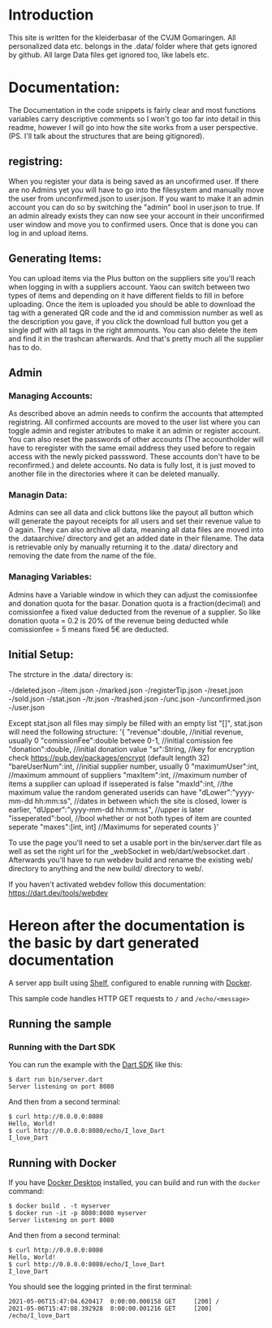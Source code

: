 # Introduction

This site is written for the kleiderbasar of the CVJM Gomaringen. All personalized data etc. belongs in the .data/ folder where that gets ignored by github. All large Data files get ignored too, like labels etc.

# Documentation:

The Documentation in the code snippets is fairly clear and most functions variables carry descriptive comments so I won't go too far into detail in this readme, however I will go into how the site works from a user perspective. (PS. I'll talk about the structures that are being gitignored).

## registring:

When you register your data is being saved as an uncofirmed user. If there are no Admins yet you will have to go into the filesystem and manually move the user from unconfirmed.json to user.json. If you want to make it an admin account you can do so by switching the "admin" bool in user.json to true. 
If an admin already exists they can now see your account in their unconfirmed user window and move you to confirmed users. Once that is done you can log in and upload items.

## Generating Items:

You can upload items via the Plus button on the suppliers site you'll reach when logging in with a suppliers account. Yaou can switch between two types of items and depending on it have different fields to fill in before uploading. Once the item is uploaded you should be able to download the tag with a generated QR code and the id and commission number as well as the description you gave, if you click the download full button you get a single pdf with all tags in the right ammounts. You can also delete the item and find it in the trashcan afterwards. 
And that's pretty much all the supplier has to do.

## Admin
### Managing Accounts:

As described above an admin needs to confirm the accounts that attempted registring. All confirmed accounts are moved to the user list where you can toggle admin and register atributes to make it an admin or register account. You can also reset the passwords of other accounts (The accountholder will have to reregister with the same email address they used before to regain access with the newly picked passsword. These accounts don't have to be reconfirmed.) and delete accounts. No data is fully lost, it is just moved to another file in the directories where it can be deleted manually. 

### Managin Data:

Admins can see all data and click buttons like the payout all button which will generate the payout receipts for all users and set their revenue value to 0 again. They can also archive all data, meaning all data files are moved into the .dataarchive/ directory and get an added date in their filename. The data is retrievable only by manually returning it to the .data/ directory and removing the date from the name of the file.

### Managing Variables:

Admins have a Variable window in which they can adjust the comissionfee and donation quota for the basar. Donation quota is a fraction(decimal) and comissionfee a fixed value deducted from the revenue of a supplier. So like donation quota = 0.2 is 20% of the revenue being deducted while comissionfee = 5 means fixed 5€ are deducted. 

## Initial Setup:

The strcture in the .data/ directory is:

-/deleted.json
-/item.json
-/marked.json
-/registerTip.json
-/reset.json
-/sold.json
-/stat.json
-/tr.json
-/trashed.json
-/unc.json
-/unconfirmed.json
-/user.json

Except stat.json all files may simply be filled with an empty list "[]", stat.json will need the following structure:
'{
  "revenue":double,                             //initial revenue, usually 0
  "comissionFee":double betwee 0-1,             //initial comission fee 
  "donation":double,                            //initial donation value
  "sr":String,                                  //key for encryption check https://pub.dev/packages/encrypt (default length 32)
  "bareUserNum":int,                            //initial supplier number, usually 0
  "maximumUser":int,                            //maximum ammount of suppliers
  "maxItem":int,                                //maximum number of items a supplier can upload if isseperated is false
  "maxId":int,                                  //the maximum value the random generated userids can have
  "dLower":"yyyy-mm-dd hh:mm:ss",               //dates in between which the site is closed, lower is earlier,
  "dUpper":"yyyy-mm-dd hh:mm:ss",               //upper is later
  "isseperated":bool,                           //bool whether or not both types of item are counted seperate
  "maxes":[int, int]                            //Maximums for seperated counts
}'

To use the page you'll need to set a usable port in the bin/server.dart file as well as set the right url for the _webSocket in web/dart/websocket.dart .
Afterwards you'll have to run webdev build and rename the existing web/ directory to anything and the new build/ directory to web/. 

If you haven't activated webdev follow this documentation: https://dart.dev/tools/webdev






# Hereon after the documentation is the basic by dart generated documentation

A server app built using [Shelf](https://pub.dev/packages/shelf),
configured to enable running with [Docker](https://www.docker.com/).

This sample code handles HTTP GET requests to `/` and `/echo/<message>`

## Running the sample

### Running with the Dart SDK

You can run the example with the [Dart SDK](https://dart.dev/get-dart)
like this:

```
$ dart run bin/server.dart
Server listening on port 8080
```

And then from a second terminal:
```
$ curl http://0.0.0.0:8080
Hello, World!
$ curl http://0.0.0.0:8080/echo/I_love_Dart
I_love_Dart
```

## Running with Docker

If you have [Docker Desktop](https://www.docker.com/get-started) installed, you
can build and run with the `docker` command:

```
$ docker build . -t myserver
$ docker run -it -p 8080:8080 myserver
Server listening on port 8080
```

And then from a second terminal:
```
$ curl http://0.0.0.0:8080
Hello, World!
$ curl http://0.0.0.0:8080/echo/I_love_Dart
I_love_Dart
```

You should see the logging printed in the first terminal:
```
2021-05-06T15:47:04.620417  0:00:00.000158 GET     [200] /
2021-05-06T15:47:08.392928  0:00:00.001216 GET     [200] /echo/I_love_Dart
```
